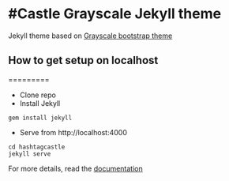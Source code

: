 #Castle Grayscale Jekyll theme
=========================

Jekyll theme based on [Grayscale bootstrap theme ](http://ironsummitmedia.github.io/startbootstrap-grayscale/)

## How to get setup on localhost
=========
* Clone repo
* Install Jekyll
```
gem install jekyll
```
* Serve from http://localhost:4000
```
cd hashtagcastle
jekyll serve
```

For more details, read the [documentation](http://jekyllrb.com/)
